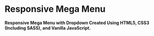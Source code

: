# Responsive Mega Menu

**Responsive Mega Menu with Dropdown Created Using HTML5, CSS3 (Including SASS), and Vanilla JavaScript.**
